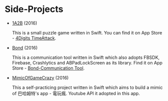 # Side-Projects
- [1A2B](https://github.com/michaelrevlis/1A2B/blob/master/README.md) (2016)

  This is a small puzzle game written in Swift. You can find it on App Store - [4Digits TimeAttack](https://itunes.apple.com/tw/app/4digits-timeattack/id1173428410?mt=8).

- [Bond](https://github.com/michaelrevlis/Bond/blob/master/README.md) (2016)

  This is a communication tool written in Swift which also adopts FBSDK, Firebase, Crashlytics and ABPadLockScreen as its library. Find it on App Store - [Bond-Communication Tool](https://itunes.apple.com/tw/app/bond-communication-tool/id1171012072?mt=8).

- [MimicOfGameCrazy](https://github.com/michaelrevlis/MimicOfGameCrazy/blob/master/README.md) (2016)

  This a self-practicing project written in Swift which aims to build a mimic of 巴哈姆特's app - 電玩瘋. Youtube API it adopted in this app.
